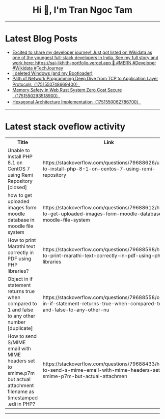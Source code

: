 <h1 align="center">Hi 👋, I'm Tran Ngoc Tam</h1>

---

# Latest Blog Posts 
<!-- BLOG-POST-LIST:START -->
- [Excited to share my developer journey! Just got listed on Wikidata as one of the youngest full-stack developers in India. See my full story and work here: https://sai-likhith-portfolio.vercel.app 🚀 #MERN #Developer #Wikidata #TechJourney](https://dev.to/sailikhith_gb_d4e7440980/excited-to-share-my-developer-journey-just-got-listed-on-wikidata-as-one-of-the-youngest-2po1)
- [I deleted Windows &lpar;and my Bootloader&rpar;](https://dev.to/lsroot/i-deleted-windows-and-my-bootloader-299f)
- [Path of Network Programming Deep Dive from TCP to Application Layer Protocols（1751550748669400）](https://dev.to/member_6bc7e52c/path-of-network-programming-deep-dive-from-tcp-to-application-layer-protocols1751550748669400-23mj)
- [Memory Safety in Web Rust System Zero Cost Secure（1751550293518900）](https://dev.to/member_57439f86/memory-safety-in-web-rust-system-zero-cost-secure1751550293518900-24nd)
- [Hexagonal Architecture Implementation（1751550062786700）](https://dev.to/member_6bc7e52c/hexagonal-architecture-implementation1751550062786700-1g40)
<!-- BLOG-POST-LIST:END -->

---

# Latest stack oveflow activity
<table>
  <tr><th>Title</th><th>Link</th></tr>
  <!-- STACKOVERFLOW:START --><tr><td>Unable to Install PHP 8.1 on CentOS 7 using Remi Repository [closed]</td><td>https://stackoverflow.com/questions/79688626/unable-to-install-php-8-1-on-centos-7-using-remi-repository</td></tr><tr><td>how to get uploaded images form moodle database in moodle file system</td><td>https://stackoverflow.com/questions/79688612/how-to-get-uploaded-images-form-moodle-database-in-moodle-file-system</td></tr><tr><td>How to print Marathi text correctly in PDF using PHP libraries?</td><td>https://stackoverflow.com/questions/79688598/how-to-print-marathi-text-correctly-in-pdf-using-php-libraries</td></tr><tr><td>Object in if statement returns true when compared to 1 and false to any other number [duplicate]</td><td>https://stackoverflow.com/questions/79688558/object-in-if-statement-returns-true-when-compared-to-1-and-false-to-any-other-nu</td></tr><tr><td>How to send S/MIME email with MIME headers set to smime.p7m but actual attachment filename as timestamped .edi in PHP?</td><td>https://stackoverflow.com/questions/79688433/how-to-send-s-mime-email-with-mime-headers-set-to-smime-p7m-but-actual-attachmen</td></tr><!-- STACKOVERFLOW:END -->
</table>

---


